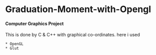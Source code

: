 # Graduation-Moment-with-Opengl


#### Computer Graphics Project

This is done by C & C++ with graphical co-ordinates. here i used  
```
* OpenGL
* Glut

```
